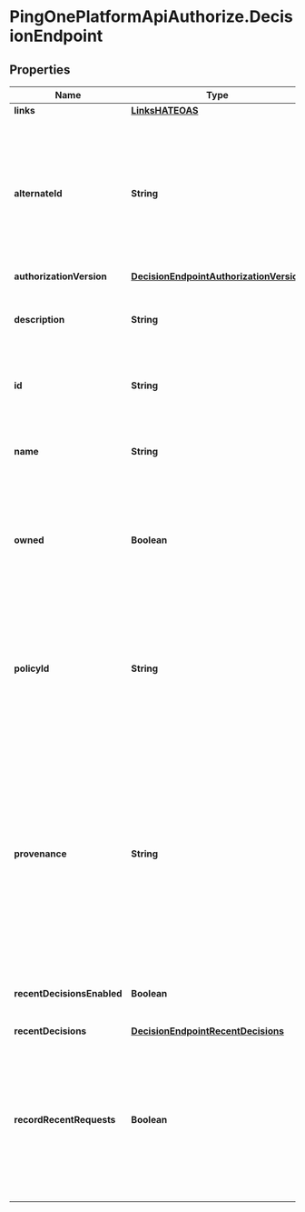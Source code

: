 # PingOnePlatformApiAuthorize.DecisionEndpoint

## Properties

Name | Type | Description | Notes
------------ | ------------- | ------------- | -------------
**links** | [**LinksHATEOAS**](LinksHATEOAS.md) |  | [optional] 
**alternateId** | **String** | A string that specifies alternative unique identifier for the endpoint, which provides a method for locating the resource by a known, fixed identifier. | [optional] 
**authorizationVersion** | [**DecisionEndpointAuthorizationVersion**](DecisionEndpointAuthorizationVersion.md) |  | [optional] 
**description** | **String** | A string that specifies the description of the policy decision resource. | 
**id** | **String** | A string that specifies the resource’s unique identifier. | [optional] [readonly] 
**name** | **String** | A string that specifies the policy decision resource name. | 
**owned** | **Boolean** | A boolean that when true restricts modifications of the endpoint to PingOne-owned clients. | [optional] 
**policyId** | **String** | A string that specifies the ID of the root policy configured for this endpoint. If omitted, the policy editor service decides on a suitable default. | [optional] 
**provenance** | **String** | A string that specifies a machine-readable identifier indicating the provenance of the current configuration. It has no meaning to the Policy Decision Service itself but exists to support integration with other services. | [optional] 
**recentDecisionsEnabled** | **Boolean** | A boolean that specifies whether to show recent decisions. | [optional] 
**recentDecisions** | [**DecisionEndpointRecentDecisions**](DecisionEndpointRecentDecisions.md) |  | [optional] 
**recordRecentRequests** | **Boolean** | A boolean that specifies whether to record a limited history of recent decision requests and responses, which can be queried through a separate API. | 


